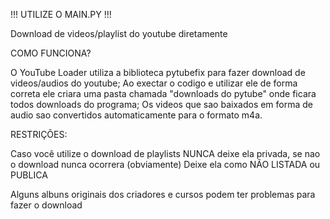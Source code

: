 !!! UTILIZE O MAIN.PY !!!

Download de videos/playlist do youtube diretamente


COMO FUNCIONA?

O YouTube Loader utiliza a biblioteca pytubefix para fazer download de videos/audios do youtube;
Ao exectar o codigo e utilizar ele de forma correta ele criara uma pasta chamada "downloads do pytube" onde ficara todos downloads do programa;
Os videos que sao baixados em forma de audio sao convertidos automaticamente para o formato m4a.


RESTRIÇÕES:

Caso você utilize o download de playlists NUNCA deixe ela privada, se nao o download nunca ocorrera (obviamente)
Deixe ela como NÃO LISTADA ou PUBLICA

Alguns albuns originais dos criadores e cursos podem ter problemas para fazer o download
